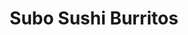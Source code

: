 ---
layout: place
title: "Subo Sushi Burritos"
permalink: /oregon/eugene/subo-sushi-burritos.html
stateAbbr: OR
stateName: Oregon
cityName: Eugene
seo:
  name: "Subo Sushi Burritos"
  type: Restaurant
  links: null
description: "Subo Sushi Burritos serves delicious sushi in Eugene, Oregon. Try fresh Japanese dishes for a great dining experience. "
place_id: ChIJa4igu4gfwVQRMJHbswoqwGE
photos:
  - name: >-
      places/ChIJa4igu4gfwVQRMJHbswoqwGE/photos/AeeoHcJla24gTN5RvT7q5F7R-u4IUY9rodVqKlxFpre5DKHRg0UDgdIhWcNmjVjA1VOdIHWHO5_8ClCdG3NwfIrSmJ1fX7WtFAhyaL4BrNqsbhRRzyRKg8NAK-KODYMeYlnAWDnz4d7f3f3hlewqARi26_iK6nNVRm1jHcY2wJARJkaLroBM1S8r8vp1FkjtBbt0IX0BwE4exRmQ_H08xPu4xsDIIi-eUQy6D9pz0Ap0eSByqfazpR3131aaAaZ3QxbhiQcBhg-gG-jQDE_CjhQ3iwhRr_pkeirKtFXQK3w3DMWprA
    widthPx: 4032
    heightPx: 3024
    authorAttributions:
      - displayName: Subo Sushi Burritos
        uri: https://maps.google.com/maps/contrib/106717827997800180253
        photoUri: >-
          https://lh3.googleusercontent.com/a-/ALV-UjW1Adf8odrG-Z4unJc-l0rYoItSjUOkM7xRLdxnfLeZQDkmNfXv=s100-p-k-no-mo
    flagContentUri: >-
      https://www.google.com/local/imagery/report/?cb_client=maps_api_places.places_api&image_key=!1e10!2sAF1QipMnhWsIiqzCI-2fzVBRnRdoZ7msZNLwj-Fhm-ob&hl=en-US
    googleMapsUri: >-
      https://www.google.com/maps/place//data=!3m4!1e2!3m2!1sAF1QipMnhWsIiqzCI-2fzVBRnRdoZ7msZNLwj-Fhm-ob!2e10!4m2!3m1!1s0x54c11f88bba0886b:0x61c02a0ab3db9130
  - name: >-
      places/ChIJa4igu4gfwVQRMJHbswoqwGE/photos/AeeoHcLa2Cfi02Kca7fOtjOEg69KgfxF3WSelFxV2_2Wpx-LarXN6xBPyxBjP_k8e0nf6ETEQgv0dGL1hsJ18d9NvUFATio9NNE5I3bZzejNqCY0Ea1qvTJkf8t1D5UbQheW1kgnmn5rGayDBI_w4daOc0_svBaUY3hj-BaeQframA1UMcsv-rFZjNHbFPIxfKDS53ovD6T1Dr1k5OFbsTKfAwXsh1SUVbKduXjCATwPBDAD6ZoivBwBQuVJqcIp3fMh4xfUOFLBwVStkvdK1AHvouuXC9F6kcBWLBK2YXNCM0gNxA
    widthPx: 1000
    heightPx: 669
    authorAttributions:
      - displayName: Subo Sushi Burritos
        uri: https://maps.google.com/maps/contrib/106717827997800180253
        photoUri: >-
          https://lh3.googleusercontent.com/a-/ALV-UjW1Adf8odrG-Z4unJc-l0rYoItSjUOkM7xRLdxnfLeZQDkmNfXv=s100-p-k-no-mo
    flagContentUri: >-
      https://www.google.com/local/imagery/report/?cb_client=maps_api_places.places_api&image_key=!1e10!2sAF1QipO7D77TdYYsX0rhzhUE7ut0C-uuJO9j0DPyKtio&hl=en-US
    googleMapsUri: >-
      https://www.google.com/maps/place//data=!3m4!1e2!3m2!1sAF1QipO7D77TdYYsX0rhzhUE7ut0C-uuJO9j0DPyKtio!2e10!4m2!3m1!1s0x54c11f88bba0886b:0x61c02a0ab3db9130
  - name: >-
      places/ChIJa4igu4gfwVQRMJHbswoqwGE/photos/AeeoHcK1FZRSJgn2p1uH2z1WFovXOz1qEscU0Yo4nGDrp37nggecKR2WLtTQncUKPAsk1o-pl7m5RCl2iNFPvd0q6ZqUTZqigyIjN_2uL-gv_7Mm0uA8VZOycGpkfjuejr-7ZerBgbZTtkaLCCZE_YS7TL_oTQOMN3eSov_gki2iOaVB90KJq5OwzQnhrbf730fXdsyw1tvMyZc54mT7Kmpz1BAmFbI9YLl5k_FhJxftvZEpReFe76i9qJs-KIucwDbrKcTTdcx97o_6xw4Tm0Ybaq_fQlwg3uTa7ZZm1L8NQuH1YEefATHMF5HqQQsdPyBhHoztuKKsQdWpMITx4EVwaRbj9iP3Sf1ZL9thB0IKKyGe6x0YhFuF6fDpO5ZGiEfgLZuRElZ-RCq6zHKZeoUsmj1WaeVgE7UHMmTFsQgm9g9VLg
    widthPx: 3024
    heightPx: 4032
    authorAttributions:
      - displayName: Daehwi Won
        uri: https://maps.google.com/maps/contrib/105514160368123516630
        photoUri: >-
          https://lh3.googleusercontent.com/a-/ALV-UjV8Toim4S2cWZGG6z9y9bxNQ0fKPWksAgsT-iB8xDxgOs3stCWX=s100-p-k-no-mo
    flagContentUri: >-
      https://www.google.com/local/imagery/report/?cb_client=maps_api_places.places_api&image_key=!1e10!2sCIHM0ogKEICAgIDf_OOMKg&hl=en-US
    googleMapsUri: >-
      https://www.google.com/maps/place//data=!3m4!1e2!3m2!1sCIHM0ogKEICAgIDf_OOMKg!2e10!4m2!3m1!1s0x54c11f88bba0886b:0x61c02a0ab3db9130
  - name: >-
      places/ChIJa4igu4gfwVQRMJHbswoqwGE/photos/AeeoHcIHZrFyDKoAS66BGIDLCDxBkM8KamGeMwYYcQ4oS1dfyrm9kBv8mg7ozM8fXsjBWp8juLtoapRb3s6ghsFoly87_mQrahNxkoSUZicG0TYHwGLfOekwJcuTVb3kioRnTIXC_R7X6QucUY4f0Bd8p_ivqu7NBJByYFcojqghgz2oDAOOZfDVvPmdoSnEXYPo6nXVDlSeicufju00up6tdEC9UpowaiakMGZYbo8bjcw7TzFOro5lXxbymMPBFC9Za4hcxqhhLZcw-TwdWdHhOzJmdzM1nwtDx9WGm_O-skIMJt2papFo6-l1zbjeoMRFH8ymgiCr9WT4xqhYCjZS-e_0YwxknN9hLvKLxLlsx8Wbhvslbbcv_eWu3SgLTFmvTI2NvfVZo029m2lb4uJ7P9Dh2l7C1PXfpgTrvCtP9VmknQ
    widthPx: 3072
    heightPx: 4080
    authorAttributions:
      - displayName: Stefanie Jackson
        uri: https://maps.google.com/maps/contrib/117947985499749683149
        photoUri: >-
          https://lh3.googleusercontent.com/a-/ALV-UjVHwlqMavjTLDXGnfuXciuQ6aFcAMA5lEdaotWtW92Cs-i5Ep58_Q=s100-p-k-no-mo
    flagContentUri: >-
      https://www.google.com/local/imagery/report/?cb_client=maps_api_places.places_api&image_key=!1e10!2sCIHM0ogKEICAgICuqNCwEg&hl=en-US
    googleMapsUri: >-
      https://www.google.com/maps/place//data=!3m4!1e2!3m2!1sCIHM0ogKEICAgICuqNCwEg!2e10!4m2!3m1!1s0x54c11f88bba0886b:0x61c02a0ab3db9130
  - name: >-
      places/ChIJa4igu4gfwVQRMJHbswoqwGE/photos/AeeoHcIuYL6WBPUC59ku8P0J53SNy9_NrKubOd7k2tKg7XX4vYSAKlBcQaosNuASXeVqMDQP8kra5UexCpNLv8ofDnTAzXUSpeQg-05Iy9eUACeVV8OWUSuiexdTdkFHaRkihUevxKfpnqgSVx-I1nWgFCQl4-ML-_O-3TnskJ_MU0hWKcLE27m-qREvg8Lmi7NTOl2xxRIavOHT52bnblbKCU28TWy-5HhM_PVEiLW-b7bpKv0zUeIKm60bYSKjneFCdlSTEV8dLmElybQATybS5mnu6i3LTSy4rzBRyA9Dp5M1fHzeSNUmsaZDpXUDXmzk5FJiwM_t5d2xCVxPs7g30d6X6NxTP2U1n57MRW1OCfo57DP5FNn8xwvkcm9VZqBivX5139uh4_MyGFEz0FPoXpcwy7F5kukGJ_v8nDN4XmZ2OOUm
    widthPx: 3024
    heightPx: 4032
    authorAttributions:
      - displayName: Daehwi Won
        uri: https://maps.google.com/maps/contrib/105514160368123516630
        photoUri: >-
          https://lh3.googleusercontent.com/a-/ALV-UjV8Toim4S2cWZGG6z9y9bxNQ0fKPWksAgsT-iB8xDxgOs3stCWX=s100-p-k-no-mo
    flagContentUri: >-
      https://www.google.com/local/imagery/report/?cb_client=maps_api_places.places_api&image_key=!1e10!2sCIHM0ogKEICAgIDf_OOMqgE&hl=en-US
    googleMapsUri: >-
      https://www.google.com/maps/place//data=!3m4!1e2!3m2!1sCIHM0ogKEICAgIDf_OOMqgE!2e10!4m2!3m1!1s0x54c11f88bba0886b:0x61c02a0ab3db9130
  - name: >-
      places/ChIJa4igu4gfwVQRMJHbswoqwGE/photos/AeeoHcIrZ9c4Zh3xeux5wn3896OoR_VOtoPAax0RTgiH3fuYrZzkM6tTIjO9mprtkzA2vyyx8aSjbuPoQo8xFQSH_qK0KFYzxmF7CQl_gQwZKRg-ExUylcJ2o5Y8cWIGeak_ONh8VDRloywEHJ0rYppTUPJ0PJWB_QASXlX1wC1xFhHzU6NzEA5Pn0EIcYeLjyNEk6yHrQF1ofqhXqrombWGHz_ulyuHzZz4z_S6ebs4n7LpqQsoGjw1V7go32wppjxbLdZjy8Px5nEAhGFJkiwiBI5OlQpZVK7sT2V_2soHqQ-SP7vF_p2naBscnjw7hE3fWgPHpXGwfwTMkzTxq4xbgdi-9UjglNMxDOw8pTqPhESDnRp8ttWwvV8c_4IvtffeAsVxPJ8fftXoXgmIfkNPHO6T883NNEH75GBAzD2zhQurFw
    widthPx: 1868
    heightPx: 4000
    authorAttributions:
      - displayName: Jerry Ladovsky
        uri: https://maps.google.com/maps/contrib/102810536191254663551
        photoUri: >-
          https://lh3.googleusercontent.com/a/ACg8ocIIykC-rzve1xr1Bu6HtDKdyRFJR8yJtVegY5cMu3zGKm8b9A=s100-p-k-no-mo
    flagContentUri: >-
      https://www.google.com/local/imagery/report/?cb_client=maps_api_places.places_api&image_key=!1e10!2sCIHM0ogKEICAgICxy6biTQ&hl=en-US
    googleMapsUri: >-
      https://www.google.com/maps/place//data=!3m4!1e2!3m2!1sCIHM0ogKEICAgICxy6biTQ!2e10!4m2!3m1!1s0x54c11f88bba0886b:0x61c02a0ab3db9130
  - name: >-
      places/ChIJa4igu4gfwVQRMJHbswoqwGE/photos/AeeoHcLmxIL1HPkLulJdjusLlIicogINoNlpGg0mk0pCmJzVGJeQLLa450V3QqejJFHHDMjdemaD9yL0tSRANS9R_Dz0TxMNthB7bfK5PWMyCmUPnsKDZ_8VgOLd3yT1-F5DZ-Nq87nepsNWkqPNIqu2kuAp4QHaf80u0GjOxw5UUXv_F0boMsWZbXBNdsjnvaKv3UiJ-yBlNFpTy12i_x9AvyMYFPbYO90zxo5HUVFKjHWR9DU71UpTerzZkGk4NBBCwrJnysPoLkNobnGbYDW27WTCqen568ESr2AzG4fIVn2lPLSzhXz37dY-0grsOEyPTHSEL6B2IxLueC-mpnj3sjQs7h3nWNLe5Ctmg3I7TAPKb_4IKM6JRVWT0_5f5mp1tgxiuGz4A6FacjSz91q4atv4-_FXTB72friZuC6K3lzd5g
    widthPx: 4032
    heightPx: 3024
    authorAttributions:
      - displayName: lisa h
        uri: https://maps.google.com/maps/contrib/101517724546985105278
        photoUri: >-
          https://lh3.googleusercontent.com/a/ACg8ocJhmZ8_HoYk6236qHN3amqa9UZi-PtV6GwbTorh-Nc8sdaCKw=s100-p-k-no-mo
    flagContentUri: >-
      https://www.google.com/local/imagery/report/?cb_client=maps_api_places.places_api&image_key=!1e10!2sCIHM0ogKEICAgIC3oLu-Yw&hl=en-US
    googleMapsUri: >-
      https://www.google.com/maps/place//data=!3m4!1e2!3m2!1sCIHM0ogKEICAgIC3oLu-Yw!2e10!4m2!3m1!1s0x54c11f88bba0886b:0x61c02a0ab3db9130
  - name: >-
      places/ChIJa4igu4gfwVQRMJHbswoqwGE/photos/AeeoHcLsMTcFVmVNwcU77AZQs-D1icgP1epzVvY2QPDlnUsguKYHMViB_7gg8YC6SKHgCHxwl9OcwFW3aMqLvYS1jtswc-ZEbh1ZnMiuVaG0YEHpnV7FFI0WqCt0xAYasE7fZi5tuuX6miBtC-KOtOJZoBIKh4l43FBLNIhwWYc5XjhBxEvigmZgGY5J2WVK7TMR9NxKmPF3FT3c2hcQ8X-jFA55Hwh77L9HFYc9DqsjDsotPw7T3AERTxfef-sSyS1raobUuNfr9dNZ6pTHWhfdNB56bLPwnBB6RDa8RNuUms8s2w
    widthPx: 800
    heightPx: 640
    authorAttributions:
      - displayName: Subo Sushi Burritos
        uri: https://maps.google.com/maps/contrib/106717827997800180253
        photoUri: >-
          https://lh3.googleusercontent.com/a-/ALV-UjW1Adf8odrG-Z4unJc-l0rYoItSjUOkM7xRLdxnfLeZQDkmNfXv=s100-p-k-no-mo
    flagContentUri: >-
      https://www.google.com/local/imagery/report/?cb_client=maps_api_places.places_api&image_key=!1e10!2sAF1QipPsmO19YpUCs8VROwUY3chbC7j-jRDcW-SvKVbA&hl=en-US
    googleMapsUri: >-
      https://www.google.com/maps/place//data=!3m4!1e2!3m2!1sAF1QipPsmO19YpUCs8VROwUY3chbC7j-jRDcW-SvKVbA!2e10!4m2!3m1!1s0x54c11f88bba0886b:0x61c02a0ab3db9130
  - name: >-
      places/ChIJa4igu4gfwVQRMJHbswoqwGE/photos/AeeoHcLMLX1c_rgruh6shuU4P6tVXSR-Zc1_oO6qsUX44Fos8VRFGuXFL-ne4lii2TA3NNHskFg6H6ljq7EjexVCULHlr9g2RLBtqysZDsmQfElZgNXNCI0QZ6mhdWiNmepE2lpbboC9obFEySElPanXePFNFmtpoKKZT0GATHUHJlEi69ael-Qn90LKzpMI-Ph_YbI7XEGip3pyCIdf2TLu9tpza4a1dkdWqtmoNlrduWp0mNFgvKXvN6kyRg8MrpAmVEQxBEDtNrlfmXqQLxvJOMdj61lXXgdKl8Jn7ya5cRvMpA
    widthPx: 4032
    heightPx: 3024
    authorAttributions:
      - displayName: Subo Sushi Burritos
        uri: https://maps.google.com/maps/contrib/106717827997800180253
        photoUri: >-
          https://lh3.googleusercontent.com/a-/ALV-UjW1Adf8odrG-Z4unJc-l0rYoItSjUOkM7xRLdxnfLeZQDkmNfXv=s100-p-k-no-mo
    flagContentUri: >-
      https://www.google.com/local/imagery/report/?cb_client=maps_api_places.places_api&image_key=!1e10!2sAF1QipObh8vOxkxU2DpFiGBOFVD4ofCdsFo5wNkNqjKN&hl=en-US
    googleMapsUri: >-
      https://www.google.com/maps/place//data=!3m4!1e2!3m2!1sAF1QipObh8vOxkxU2DpFiGBOFVD4ofCdsFo5wNkNqjKN!2e10!4m2!3m1!1s0x54c11f88bba0886b:0x61c02a0ab3db9130
  - name: >-
      places/ChIJa4igu4gfwVQRMJHbswoqwGE/photos/AeeoHcL1w47AtzeSiOcntbPukxPeklFN1cJ7HWBL3vqZYFVaeCwFNWCZ2e49vPgXUrD-WjCW-RQREedkIxPhLcV_cfPcoaKkvF6YFzxqoaTNinO1BZv2MMMbLpaCyZr9vTHVz1HI2OkpZlGWmLOKuKEAyHT2lcCaViRc4IzoKI_DSrg1DL5uGTiqmDJsH7wvQfCBQcpL5oAu_1Z_ruKz8SAQ2DD2JTvCI1khR9ypoHi_lehj0CDLn5bajNrWDbMy4qfllVFqPywHarQaBcYl7hS3MEFZu6-8iaSCUSJ8Y_hx1xuMoQ
    widthPx: 750
    heightPx: 565
    authorAttributions:
      - displayName: Subo Sushi Burritos
        uri: https://maps.google.com/maps/contrib/106717827997800180253
        photoUri: >-
          https://lh3.googleusercontent.com/a-/ALV-UjW1Adf8odrG-Z4unJc-l0rYoItSjUOkM7xRLdxnfLeZQDkmNfXv=s100-p-k-no-mo
    flagContentUri: >-
      https://www.google.com/local/imagery/report/?cb_client=maps_api_places.places_api&image_key=!1e10!2sAF1QipM5uV8uTowm3jf7M3ZvmnsvDaJwdavP7_Fp-1XY&hl=en-US
    googleMapsUri: >-
      https://www.google.com/maps/place//data=!3m4!1e2!3m2!1sAF1QipM5uV8uTowm3jf7M3ZvmnsvDaJwdavP7_Fp-1XY!2e10!4m2!3m1!1s0x54c11f88bba0886b:0x61c02a0ab3db9130
address: 2568 Willamette St, Eugene, OR 97405, USA
street: 2568 Willamette St
city: Eugene
state: OR
zip: '97405'
country: USA
neighborhood: Friendly
latitude: '44.030613'
longitude: '-123.091165'
accessibility_options:
  wheelchairAccessibleParking: true
  wheelchairAccessibleEntrance: true
  wheelchairAccessibleSeating: true
business_status: OPERATIONAL
name: Subo Sushi Burritos
google_maps_links:
  directionsUri: >-
    https://www.google.com/maps/dir//''/data=!4m7!4m6!1m1!4e2!1m2!1m1!1s0x54c11f88bba0886b:0x61c02a0ab3db9130!3e0
  placeUri: https://maps.google.com/?cid=7043676042663006512
  writeAReviewUri: >-
    https://www.google.com/maps/place//data=!4m3!3m2!1s0x54c11f88bba0886b:0x61c02a0ab3db9130!12e1
  reviewsUri: >-
    https://www.google.com/maps/place//data=!4m4!3m3!1s0x54c11f88bba0886b:0x61c02a0ab3db9130!9m1!1b1
  photosUri: >-
    https://www.google.com/maps/place//data=!4m3!3m2!1s0x54c11f88bba0886b:0x61c02a0ab3db9130!10e5
primary_type: Sushi Restaurant
opening_hours:
  regular: null
  current: null
secondary_opening_hours:
  regular:
    weekdayDescriptions: null
    type: null
  current:
    weekdayDescriptions: null
    type: null
phone: null
price_level: null
price_range: null
rating: null
rating_count: 0
website: null
reviews: null
parking_options: null
payment_options: null
allow_dogs: null
curbside_pickup: null
delivery: null
dine_in: null
good_for_children: null
good_for_groups: null
good_for_sports: null
live_music: null
menu_for_children: null
outdoor_seating: null
reservable: null
restroom: null
serves_beer: null
serves_breakfast: null
serves_brunch: null
serves_cocktails: null
serves_coffee: null
serves_dinner: null
serves_dessert: null
serves_lunch: null
serves_vegetarian_food: null
serves_wine: null
takeout: null
summary: null

---